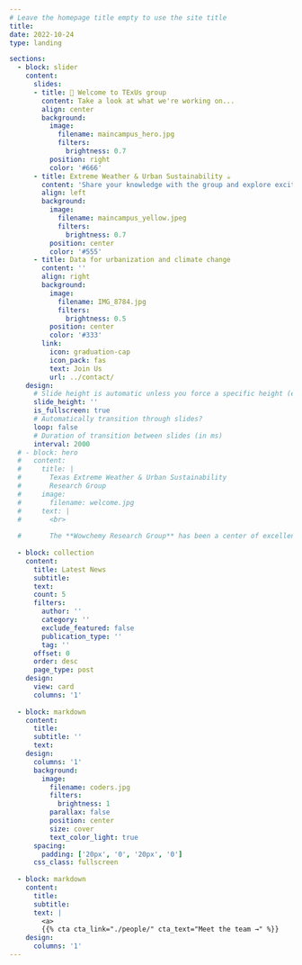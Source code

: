 ```yaml
---
# Leave the homepage title empty to use the site title
title:
date: 2022-10-24
type: landing

sections:
  - block: slider
    content:
      slides:
      - title: 👋 Welcome to TExUs group
        content: Take a look at what we're working on...
        align: center
        background:
          image:
            filename: maincampus_hero.jpg
            filters:
              brightness: 0.7
          position: right
          color: '#666'
      - title: Extreme Weather & Urban Sustainability ☕️
        content: 'Share your knowledge with the group and explore exciting new topics together!'
        align: left
        background:
          image:
            filename: maincampus_yellow.jpeg
            filters:
              brightness: 0.7
          position: center
          color: '#555'
      - title: Data for urbanization and climate change
        content: ''
        align: right
        background:
          image:
            filename: IMG_8784.jpg
            filters:
              brightness: 0.5
          position: center
          color: '#333'
        link:
          icon: graduation-cap
          icon_pack: fas
          text: Join Us
          url: ../contact/
    design:
      # Slide height is automatic unless you force a specific height (e.g. '400px')
      slide_height: ''
      is_fullscreen: true
      # Automatically transition through slides?
      loop: false
      # Duration of transition between slides (in ms)
      interval: 2000
  # - block: hero
  #   content:
  #     title: |
  #       Texas Extreme Weather & Urban Sustainability 
  #       Research Group
  #     image:
  #       filename: welcome.jpg
  #     text: |
  #       <br>
        
  #       The **Wowchemy Research Group** has been a center of excellence for Artificial Intelligence research, teaching, and practice since its founding in 2016.
  
  - block: collection
    content:
      title: Latest News
      subtitle:
      text:
      count: 5
      filters:
        author: ''
        category: ''
        exclude_featured: false
        publication_type: ''
        tag: ''
      offset: 0
      order: desc
      page_type: post
    design:
      view: card
      columns: '1'
  
  - block: markdown
    content:
      title:
      subtitle: ''
      text:
    design:
      columns: '1'
      background:
        image: 
          filename: coders.jpg
          filters:
            brightness: 1
          parallax: false
          position: center
          size: cover
          text_color_light: true
      spacing:
        padding: ['20px', '0', '20px', '0']
      css_class: fullscreen
  
  - block: markdown
    content:
      title:
      subtitle:
      text: |
        <a>
        {{% cta cta_link="./people/" cta_text="Meet the team →" %}}
    design:
      columns: '1'
---
```


